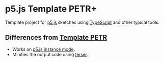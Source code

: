 # p5.js Template PETR+

Template project for [p5.js](https://p5js.org/) sketches using [TypeScript](https://www.typescriptlang.org/) and other typical tools.


## Differences from [Template PETR](https://github.com/fal-works/p5js-template-petr)

- Works on [p5.js instance mode](https://github.com/processing/p5.js/wiki/Global-and-instance-mode).
- Minifies the output code using [terser](https://terser.org/).
